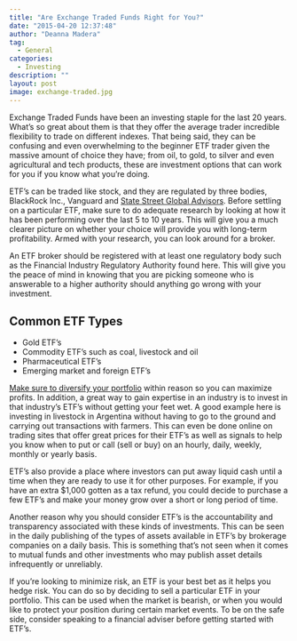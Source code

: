 ```yaml
---
title: "Are Exchange Traded Funds Right for You?"
date: "2015-04-20 12:37:48"
author: "Deanna Madera"
tag:
  - General
categories:
  - Investing
description: ""
layout: post
image: exchange-traded.jpg
---
```


Exchange Traded Funds have been an investing staple for the last 20 years. What’s so great about them is that they offer the average trader incredible flexibility to trade on different indexes. That being said, they can be confusing and even overwhelming to the beginner ETF trader given the massive amount of choice they have; from oil, to gold, to silver and even agricultural and tech products, these are investment options that can work for you if you know what you’re doing.

ETF’s can be traded like stock, and they are regulated by three bodies, BlackRock Inc., Vanguard and [State Street Global Advisors](https://www.ssga.com/home.html). Before settling on a particular ETF, make sure to do adequate research by looking at how it has been performing over the last 5 to 10 years. This will give you a much clearer picture on whether your choice will provide you with long-term profitability. Armed with your research, you can look around for a broker.

An ETF broker should be registered with at least one regulatory body such as the Financial Industry Regulatory Authority found here. This will give you the peace of mind in knowing that you are picking someone who is answerable to a higher authority should anything go wrong with your investment.

## Common ETF Types

- Gold ETF’s
- Commodity ETF’s such as coal, livestock and oil
- Pharmaceutical ETF’s
- Emerging market and foreign ETF’s

[Make sure to diversify your portfolio](https://www.investopedia.com/articles/03/072303.asp) within reason so you can maximize profits. In addition, a great way to gain expertise in an industry is to invest in that industry’s ETF’s without getting your feet wet. A good example here is investing in livestock in Argentina without having to go to the ground and carrying out transactions with farmers. This can even be done online on trading sites that offer great prices for their ETF’s as well as signals to help you know when to put or call (sell or buy) on an hourly, daily, weekly, monthly or yearly basis.

ETF’s also provide a place where investors can put away liquid cash until a time when they are ready to use it for other purposes. For example, if you have an extra $1,000 gotten as a tax refund, you could decide to purchase a few ETF’s and make your money grow over a short or long period of time.

Another reason why you should consider ETF’s is the accountability and transparency associated with these kinds of investments. This can be seen in the daily publishing of the types of assets available in ETF’s by brokerage companies on a daily basis. This is something that’s not seen when it comes to mutual funds and other investments who may publish asset details infrequently or unreliably.

If you’re looking to minimize risk, an ETF is your best bet as it helps you hedge risk. You can do so by deciding to sell a particular ETF in your portfolio. This can be used when the market is bearish, or when you would like to protect your position during certain market events. To be on the safe side, consider speaking to a financial adviser before getting started with ETF’s.
